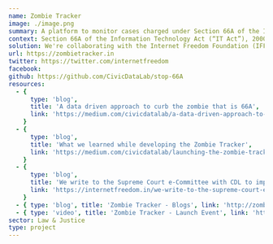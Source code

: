 ```yaml
---
name: Zombie Tracker
image: ./image.png
summary: A platform to monitor cases charged under Section 66A of the Information Technology Act 2000.
context: Section 66A of the Information Technology Act (“IT Act”), 2000, was enacted into the statute through an amendment in 2008. The section penalised the sending of "offensive messages" via online communication however failed to define the term “offensive”. Owing to excessive vagueness, the provision was often abused by enforcement authorities and ran the risk of having a chilling effect on free speech on the internet. In 2015, the section was deemed unconstitutional by the Hon’ble Supreme Court of India in Shreya Singhal v Union of India (2015) 5 SCC 1. However, despite repeated directions by the Supreme Court, the most recent in 2019, the provision continues to be invoked across the country.
solution: We're collaborating with the Internet Freedom Foundation (IFF) to create a database of all cases registered under this provision since its inception. This dataset shall further help IFF and other stakeholders insights in strengthening the advocacy efforts to ensure that S. 66A dies a complete constitutional death.
url: https://zombietracker.in
twitter: https://twitter.com/internetfreedom
facebook:
github: https://github.com/CivicDataLab/stop-66A
resources:
  - {
      type: 'blog',
      title: 'A data driven approach to curb the zombie that is 66A',
      link: 'https://medium.com/civicdatalab/a-data-driven-approach-to-curb-the-zombie-that-is-66a-1578d955ad4b'
    }
  - {
      type: 'blog',
      title: 'What we learned while developing the Zombie Tracker',
      link: 'https://medium.com/civicdatalab/launching-the-zombie-tracker-11a592a60071'
    }
  - {
      type: 'blog',
      title: 'We write to the Supreme Court e-Committee with CDL to improve the eCourts platform',
      link: 'https://internetfreedom.in/we-write-to-the-supreme-court-e-committee-with-cdl-to-improve-the-ecourts-platform/'
    }
  - { type: 'blog', title: 'Zombie Tracker - Blogs', link: 'http://zombietracker.in/blog/' }
  - { type: 'video', title: 'Zombie Tracker - Launch Event', link: 'https://www.youtube.com/watch?v=fcFKCTNGEZU' }
sector: Law & Justice
type: project
---
```

